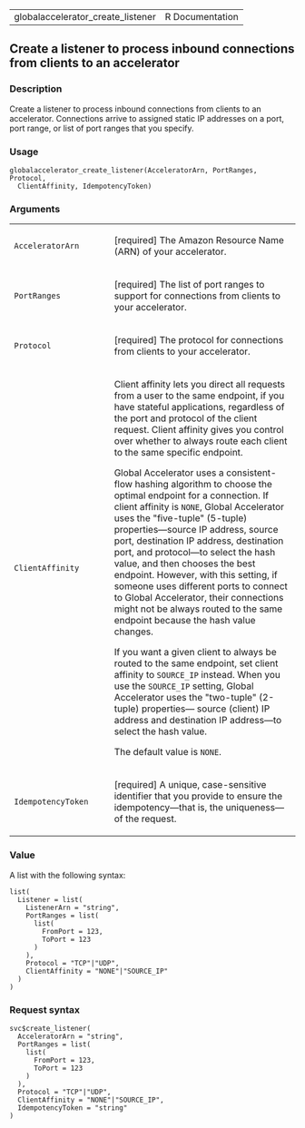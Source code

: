 <table style="width: 100%;">
<tbody>
<tr class="odd">
<td>globalaccelerator_create_listener</td>
<td style="text-align: right;">R Documentation</td>
</tr>
</tbody>
</table>

## Create a listener to process inbound connections from clients to an accelerator

### Description

Create a listener to process inbound connections from clients to an
accelerator. Connections arrive to assigned static IP addresses on a
port, port range, or list of port ranges that you specify.

### Usage

    globalaccelerator_create_listener(AcceleratorArn, PortRanges, Protocol,
      ClientAffinity, IdempotencyToken)

### Arguments

<table>
<colgroup>
<col style="width: 35%" />
<col style="width: 65%" />
</colgroup>
<tbody>
<tr class="odd">
<td><code
id="globalaccelerator_create_listener_:_AcceleratorArn">AcceleratorArn</code></td>
<td><p>[required] The Amazon Resource Name (ARN) of your
accelerator.</p></td>
</tr>
<tr class="even">
<td><code
id="globalaccelerator_create_listener_:_PortRanges">PortRanges</code></td>
<td><p>[required] The list of port ranges to support for connections
from clients to your accelerator.</p></td>
</tr>
<tr class="odd">
<td><code
id="globalaccelerator_create_listener_:_Protocol">Protocol</code></td>
<td><p>[required] The protocol for connections from clients to your
accelerator.</p></td>
</tr>
<tr class="even">
<td><code
id="globalaccelerator_create_listener_:_ClientAffinity">ClientAffinity</code></td>
<td><p>Client affinity lets you direct all requests from a user to the
same endpoint, if you have stateful applications, regardless of the port
and protocol of the client request. Client affinity gives you control
over whether to always route each client to the same specific
endpoint.</p>
<p>Global Accelerator uses a consistent-flow hashing algorithm to choose
the optimal endpoint for a connection. If client affinity is
<code>NONE</code>, Global Accelerator uses the "five-tuple" (5-tuple)
properties—source IP address, source port, destination IP address,
destination port, and protocol—to select the hash value, and then
chooses the best endpoint. However, with this setting, if someone uses
different ports to connect to Global Accelerator, their connections
might not be always routed to the same endpoint because the hash value
changes.</p>
<p>If you want a given client to always be routed to the same endpoint,
set client affinity to <code>SOURCE_IP</code> instead. When you use the
<code>SOURCE_IP</code> setting, Global Accelerator uses the "two-tuple"
(2-tuple) properties— source (client) IP address and destination IP
address—to select the hash value.</p>
<p>The default value is <code>NONE</code>.</p></td>
</tr>
<tr class="odd">
<td><code
id="globalaccelerator_create_listener_:_IdempotencyToken">IdempotencyToken</code></td>
<td><p>[required] A unique, case-sensitive identifier that you provide
to ensure the idempotency—that is, the uniqueness—of the
request.</p></td>
</tr>
</tbody>
</table>

### Value

A list with the following syntax:

    list(
      Listener = list(
        ListenerArn = "string",
        PortRanges = list(
          list(
            FromPort = 123,
            ToPort = 123
          )
        ),
        Protocol = "TCP"|"UDP",
        ClientAffinity = "NONE"|"SOURCE_IP"
      )
    )

### Request syntax

    svc$create_listener(
      AcceleratorArn = "string",
      PortRanges = list(
        list(
          FromPort = 123,
          ToPort = 123
        )
      ),
      Protocol = "TCP"|"UDP",
      ClientAffinity = "NONE"|"SOURCE_IP",
      IdempotencyToken = "string"
    )
